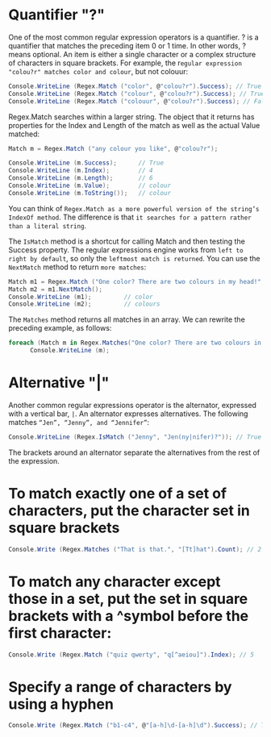 # Quantifier "?"

One of the most common regular expression operators is a quantifier. ? is a quantifier that matches the preceding item 0 or 1 time. In other words, ? means optional. An item is either a single character or a complex structure of characters in square brackets. For example, the r`egular expression "colou?r" matches color and colour`, but not colouur:
```c#
Console.WriteLine (Regex.Match ("color", @"colou?r").Success); // True
Console.WriteLine (Regex.Match ("colour", @"colou?r").Success); // True
Console.WriteLine (Regex.Match ("colouur", @"colou?r").Success); // False
```

Regex.Match searches within a larger string. The object that it returns has properties for the Index and Length of the match as well as the actual Value matched:
```c#
Match m = Regex.Match ("any colour you like", @"colou?r");

Console.WriteLine (m.Success);      // True
Console.WriteLine (m.Index);        // 4
Console.WriteLine (m.Length);       // 6
Console.WriteLine (m.Value);        // colour
Console.WriteLine (m.ToString());   // colour
```
You can think of `Regex.Match as a more powerful version of the string’s IndexOf method`. The difference is that `it searches for a pattern rather than a literal string`.

The `IsMatch` method is a shortcut for calling Match and then testing the Success property.
The regular expressions engine works from `left to right by default`, so only the `leftmost match is returned`. You can use the `NextMatch` method to return `more matches`:

```c#
Match m1 = Regex.Match ("One color? There are two colours in my head!", @"colou?rs?");
Match m2 = m1.NextMatch();
Console.WriteLine (m1);         // color
Console.WriteLine (m2);         // colours
```

The `Matches` method returns all matches in an array. We can rewrite the preceding example, as follows:
```c#
foreach (Match m in Regex.Matches("One color? There are two colours in my head!", @"colou?rs?"))
      Console.WriteLine (m);
```

# Alternative "|"

Another common regular expressions operator is the alternator, expressed with a vertical bar, `|`. An alternator expresses alternatives. The following matches `“Jen”, “Jenny”, and “Jennifer”`:
```c#
Console.WriteLine (Regex.IsMatch ("Jenny", "Jen(ny|nifer)?")); // True
```
The brackets around an alternator separate the alternatives from the rest of the expression.


# To match exactly one of a set of characters, put the character set in square brackets
```c#
Console.Write (Regex.Matches ("That is that.", "[Tt]hat").Count); // 2
```

# To match any character except those in a set, put the set in square brackets with a ^symbol before the first character:
```c#
Console.Write (Regex.Match ("quiz qwerty", "q[^aeiou]").Index); // 5
```

# Specify a range of characters by using a hyphen
```c#
Console.Write (Regex.Match ("b1-c4", @"[a-h]\d-[a-h]\d").Success); // True
```